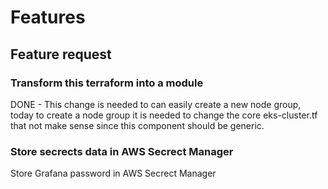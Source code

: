 # Features

## Feature request

### Transform this terraform into a module

DONE - This change is needed to can easily create a new node group, today to create a node group it is needed to change the core eks-cluster.tf that not make sense since this component should be generic.

### Store secrects data in AWS Secrect Manager

Store Grafana password in AWS Secrect Manager 